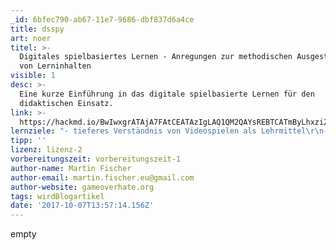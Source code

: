 ```yaml
---
_id: 6bfec790-ab67-11e7-9686-dbf837d6a4ce
title: dsspy
art: noer
titel: >-
  Digitales spielbasiertes Lernen - Anregungen zur methodischen Ausgestaltung
  von Lerninhalten
visible: 1
desc: >-
  Eine kurze Einführung in das digitale spielbasierte Lernen für den
  didaktischen Einsatz.
link: >-
  https://hackmd.io/BwIwxgrATAjA7FAtCEATAzIgLAQ1QM2QAYsREBTCATmByLhxzi2CA===?both
lernziele: "- tieferes Verständnis von Videospielen als Lehrmittel\r\n- Reflexion auf Lernstrategien und Lerntrigger\r\n- Methodenvielfalt"
tipp: ''
lizenz: lizenz-2
vorbereitungszeit: vorbereitungszeit-1
author-name: Martin Fischer
author-email: martin.fischer.eu@gmail.com
author-website: gameoverhate.org
tags: wirdBlogartikel
date: '2017-10-07T13:57:14.156Z'
---
```

empty
